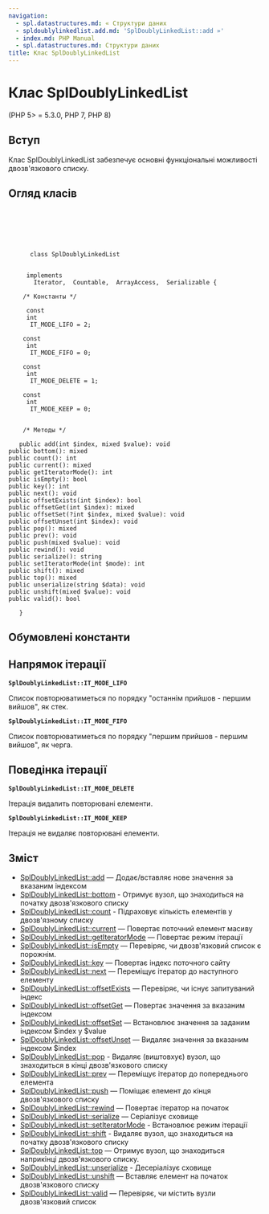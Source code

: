 ```yaml
---
navigation:
  - spl.datastructures.md: « Структури даних
  - spldoublylinkedlist.add.md: 'SplDoublyLinkedList::add »'
  - index.md: PHP Manual
  - spl.datastructures.md: Структури даних
title: Клас SplDoublyLinkedList
---
```

# Клас SplDoublyLinkedList

(PHP 5> = 5.3.0, PHP 7, PHP 8)

## Вступ

Клас SplDoublyLinkedList забезпечує основні функціональні можливості двозв'язкового списку.

## Огляд класів

```classsynopsis

     
    

    
     
      class SplDoublyLinkedList
     

     implements 
       Iterator,  Countable,  ArrayAccess,  Serializable {

    /* Константы */
    
     const
     int
      IT_MODE_LIFO = 2;

    const
     int
      IT_MODE_FIFO = 0;

    const
     int
      IT_MODE_DELETE = 1;

    const
     int
      IT_MODE_KEEP = 0;


    /* Методы */
    
   public add(int $index, mixed $value): void
public bottom(): mixed
public count(): int
public current(): mixed
public getIteratorMode(): int
public isEmpty(): bool
public key(): int
public next(): void
public offsetExists(int $index): bool
public offsetGet(int $index): mixed
public offsetSet(?int $index, mixed $value): void
public offsetUnset(int $index): void
public pop(): mixed
public prev(): void
public push(mixed $value): void
public rewind(): void
public serialize(): string
public setIteratorMode(int $mode): int
public shift(): mixed
public top(): mixed
public unserialize(string $data): void
public unshift(mixed $value): void
public valid(): bool

   }
```

## Обумовлені константи

## Напрямок ітерації

**`SplDoublyLinkedList::IT_MODE_LIFO`**

Список повторюватиметься по порядку "останнім прийшов - першим вийшов", як стек.

**`SplDoublyLinkedList::IT_MODE_FIFO`**

Список повторюватиметься по порядку "першим прийшов - першим вийшов", як черга.

## Поведінка ітерації

**`SplDoublyLinkedList::IT_MODE_DELETE`**

Ітерація видалить повторювані елементи.

**`SplDoublyLinkedList::IT_MODE_KEEP`**

Ітерація не видаляє повторювані елементи.

## Зміст

-   [SplDoublyLinkedList::add](spldoublylinkedlist.add.md) — Додає/вставляє нове значення за вказаним індексом
-   [SplDoublyLinkedList::bottom](spldoublylinkedlist.bottom.md) - Отримує вузол, що знаходиться на початку двозв'язкового списку
-   [SplDoublyLinkedList::count](spldoublylinkedlist.count.md) - Підраховує кількість елементів у двозв'язному списку
-   [SplDoublyLinkedList::current](spldoublylinkedlist.current.md) — Повертає поточний елемент масиву
-   [SplDoublyLinkedList::getIteratorMode](spldoublylinkedlist.getiteratormode.md) — Повертає режим ітерації
-   [SplDoublyLinkedList::isEmpty](spldoublylinkedlist.isempty.md) — Перевіряє, чи двозв'язковий список є порожнім.
-   [SplDoublyLinkedList::key](spldoublylinkedlist.key.md) — Повертає індекс поточного сайту
-   [SplDoublyLinkedList::next](spldoublylinkedlist.next.md) — Переміщує ітератор до наступного елементу
-   [SplDoublyLinkedList::offsetExists](spldoublylinkedlist.offsetexists.md) — Перевіряє, чи існує запитуваний індекс
-   [SplDoublyLinkedList::offsetGet](spldoublylinkedlist.offsetget.md) — Повертає значення за вказаним індексом
-   [SplDoublyLinkedList::offsetSet](spldoublylinkedlist.offsetset.md) — Встановлює значення за заданим індексом $index у $value
-   [SplDoublyLinkedList::offsetUnset](spldoublylinkedlist.offsetunset.md) — Видаляє значення за вказаним індексом $index
-   [SplDoublyLinkedList::pop](spldoublylinkedlist.pop.md) - Видаляє (виштовхує) вузол, що знаходиться в кінці двозв'язкового списку
-   [SplDoublyLinkedList::prev](spldoublylinkedlist.prev.md) — Переміщує ітератор до попереднього елемента
-   [SplDoublyLinkedList::push](spldoublylinkedlist.push.md) — Поміщає елемент до кінця двозв'язкового списку
-   [SplDoublyLinkedList::rewind](spldoublylinkedlist.rewind.md) — Повертає ітератор на початок
-   [SplDoublyLinkedList::serialize](spldoublylinkedlist.serialize.md) — Серіалізує сховище
-   [SplDoublyLinkedList::setIteratorMode](spldoublylinkedlist.setiteratormode.md) - Встановлює режим ітерації
-   [SplDoublyLinkedList::shift](spldoublylinkedlist.shift.md) - Видаляє вузол, що знаходиться на початку двозв'язкового списку
-   [SplDoublyLinkedList::top](spldoublylinkedlist.top.md) — Отримує вузол, що знаходиться наприкінці двозв'язкового списку.
-   [SplDoublyLinkedList::unserialize](spldoublylinkedlist.unserialize.md) - Десеріалізує сховище
-   [SplDoublyLinkedList::unshift](spldoublylinkedlist.unshift.md) — Вставляє елемент на початок двозв'язкового списку
-   [SplDoublyLinkedList::valid](spldoublylinkedlist.valid.md) — Перевіряє, чи містить вузли двозв'язковий список
